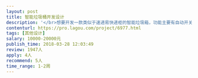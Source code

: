 ```yaml
---                
layout: post       
title: 智能垃圾桶开发设计           
description: '</br>想要开发一款类似于速递易快递柜的智能垃圾箱，功能主要有自动开关柜和软件链接的交互屏幕自己软件，有工业设计和机械设计的工程师请联系</br>'     
contenturl: https://pro.lagou.com/project/6977.html      
tags: [其他设计]            
salary: 10000-20000元          
publish_time: 2018-03-28 12:03:49         
review: 1947人                   
apply: 4人                   
recommend: 5人                   
time_range: 1-2周              
---                 
```

